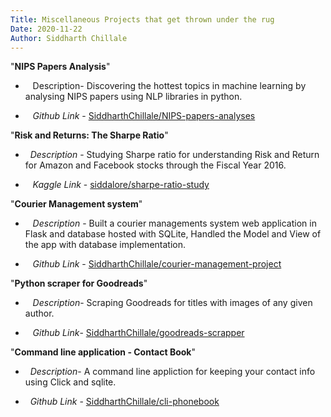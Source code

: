 ```yaml
---
Title: Miscellaneous Projects that get thrown under the rug
Date: 2020-11-22
Author: Siddharth Chillale
---
```


"**NIPS Papers Analysis**"

*    Description- Discovering the hottest topics in machine learning by analysing NIPS papers using NLP libraries in python.

*    *Github Link* - [SiddharthChillale/NIPS-papers-analyses](https://github.com/SiddharthChillale/NIPS-papers-analyses)

"**Risk and Returns: The Sharpe Ratio**"

*   *Description* - Studying Sharpe ratio for understanding Risk and Return for Amazon and Facebook stocks through the Fiscal Year 2016.

*    *Kaggle Link* - [siddalore/sharpe-ratio-study](https://www.kaggle.com/siddalore/sharpe-ratio-study)

"**Courier Management system**"

*    *Description* - Built a courier managements system web application in Flask and database hosted with SQLite, Handled the Model and View of the app with database implementation.

*    *Github Link* - [SiddharthChillale/courier-management-project](https://github.com/SiddharthChillale/courier-management-project/)

"**Python scraper for Goodreads**"

*    *Description*- Scraping Goodreads for titles with images of any given author.

*    *Github Link*- [SiddharthChillale/goodreads-scrapper](https://github.com/SiddharthChillale/goodreads-scrapper)

"**Command line application - Contact Book**"

*   *Description*- A command line appliction for keeping your contact info using Click and sqlite.

*   *Github Link* - [SiddharthChillale/cli-phonebook](https://github.com/SiddharthChillale/cli-phonebook)